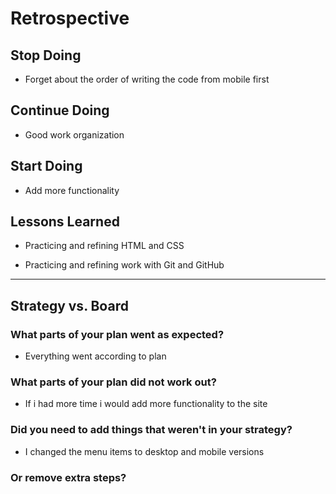 # Retrospective

## Stop Doing

- Forget about the order of writing the code from mobile first

## Continue Doing

- Good work organization

## Start Doing

- Add more functionality

## Lessons Learned

- Practicing and refining HTML and CSS

- Practicing and refining work with Git and GitHub

---

## Strategy vs. Board

### What parts of your plan went as expected?

- Everything went according to plan

### What parts of your plan did not work out?

- If i had more time i would add more functionality to the site

### Did you need to add things that weren't in your strategy?

- I changed the menu items to desktop and mobile versions

### Or remove extra steps?
